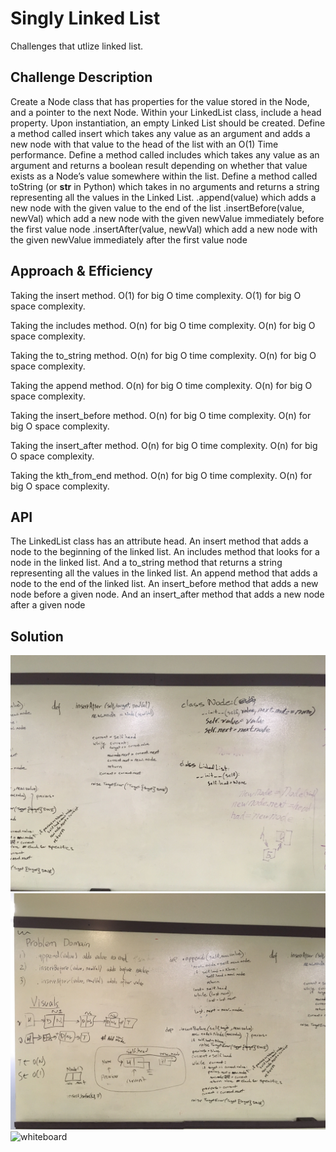 # Singly Linked List
Challenges that utlize linked list.

## Challenge Description
Create a Node class that has properties for the value stored in the Node, and a pointer to the next Node.
Within your LinkedList class, include a head property. Upon instantiation, an empty Linked List should be created.
Define a method called insert which takes any value as an argument and adds a new node with that value to the head of the list with an O(1) Time performance.
Define a method called includes which takes any value as an argument and returns a boolean result depending on whether that value exists as a Node’s value somewhere within the list.
Define a method called toString (or __str__ in Python) which takes in no arguments and returns a string representing all the values in the Linked List.
.append(value) which adds a new node with the given value to the end of the list
.insertBefore(value, newVal) which add a new node with the given newValue immediately before the first value node
.insertAfter(value, newVal) which add a new node with the given newValue immediately after the first value node

## Approach & Efficiency
Taking the insert method.
O(1) for big O time complexity.
O(1) for big O space complexity.

Taking the includes method.
O(n) for big O time complexity.
O(n) for big O space complexity.

Taking the to_string method.
O(n) for big O time complexity.
O(n) for big O space complexity.

Taking the append method.
O(n) for big O time complexity.
O(n) for big O space complexity.

Taking the insert_before method.
O(n) for big O time complexity.
O(n) for big O space complexity.

Taking the insert_after method.
O(n) for big O time complexity.
O(n) for big O space complexity.

Taking the kth_from_end method.
O(n) for big O time complexity.
O(n) for big O space complexity.


## API
The LinkedList class has an attribute head. An insert method that adds a node to the beginning of the linked list. An includes method that looks for a node in the linked list. And a to_string method that returns a string representing all the values in the linked list. An append method that adds a node to the end of the linked list. An insert_before method that adds a new node before a given node. And an insert_after method that adds a new node after a given node

## Solution
![whiteboard](../../assets/linked_list.jpg)
![whiteboard](../../assets/linked_list_1.jpg)
![whiteboard](../../assets/kth_from_end.jpg)

